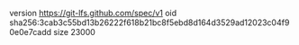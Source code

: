 version https://git-lfs.github.com/spec/v1
oid sha256:3cab3c55bd13b26222f618b21bc8f5ebd8d164d3529ad12023c04f90e0e7cadd
size 23000
